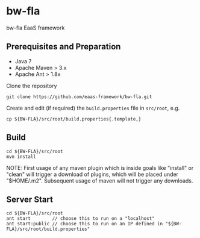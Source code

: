# bw-fla
bw-fla EaaS framework

## Prerequisites and Preparation
+ Java 7
+ Apache Maven > 3.x
+ Apache Ant > 1.8x

Clone the repository
```
git clone https://github.com/eaas-framework/bw-fla.git
```
Create and edit (if required) the `build.properties` file in `src/root`, e.g.
```
cp ${BW-FLA}/src/root/build.properties{.template,}
```

## Build 
```
cd ${BW-FLA}/src/root
mvn install
```

NOTE: First usage of any maven plugin which is inside goals like "install" or "clean" 
will trigger a download of plugins, which will be placed under "$HOME/.m2". 
Subsequent usage of maven will not trigger any downloads.


## Server Start
```
cd ${BW-FLA}/src/root
ant start        // choose this to run on a "localhost" 
ant start:public // choose this to run on an IP defined in "${BW-FLA}/src/root/build.properties" 
```



